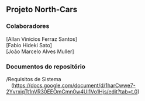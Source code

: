 ## Projeto North-Cars

### Colaboradores
[Allan Vinicios Ferraz Santos]<br>
[Fabio Hideki Sato]<br>
[João Marcelo Alves Muller]<br>

### Documentos do repositório
/Requisitos de Sistema <br>
&emsp;(https://docs.google.com/document/d/1harCwwe7-2YvrxiqTt1nVR30EEOmCmn0w4Ul1Vo1Hjs/edit?tab=t.0)<br>
